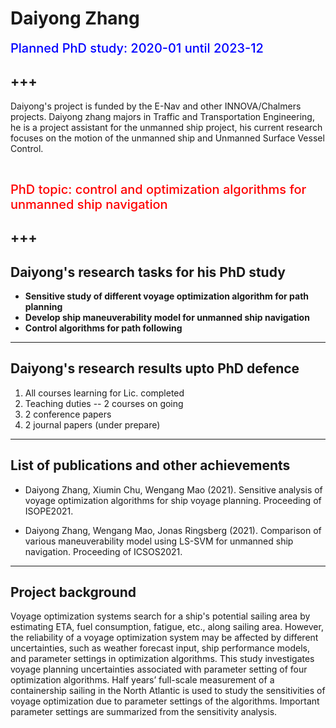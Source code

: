 # **Daiyong Zhang**

<span style = "color: blue; font-size: 20px; font-weight: 500">Planned PhD study: 2020-01 until 2023-12</span>

+++
---

Daiyong's project is funded by the E-Nav and other INNOVA/Chalmers projects. Daiyong zhang majors in Traffic and Transportation Engineering, he is a project assistant for the unmanned ship project, his current research focuses on the motion of the unmanned ship and Unmanned Surface Vessel Control.


<!---
```{figure} ./images/daiyong.jpg 
---
height: 300px
name: funding agencies
alt: large funding agencies supporting our research
---
```

--->

<br />


<span style = "color:red; font-weight: 500; font-size: 20px;">PhD topic: control and optimization algorithms for unmanned ship navigation</span>

+++
---

## Daiyong's research tasks for his PhD study
- **Sensitive study of different voyage optimization algorithm for path planning**
- **Develop ship maneuverability model for unmanned ship navigation**
- **Control algorithms for path following**


***



                                                            
## Daiyong's research results upto PhD defence

1. All courses learning for Lic. completed
2. Teaching duties -- 2 courses on going
3. 2 conference papers
4. 2 journal papers (under prepare)

---

## List of publications and other achievements

* Daiyong Zhang, Xiumin Chu, Wengang Mao (2021). Sensitive analysis of voyage optimization algorithms for ship voyage planning. Proceeding of ISOPE2021.

* Daiyong Zhang, Wengang Mao, Jonas Ringsberg (2021). Comparison of various maneuverability model using LS-SVM for unmanned ship navigation. Proceeding of ICSOS2021.

***

## Project background
Voyage optimization systems search for a ship's potential sailing area by estimating ETA, fuel consumption, fatigue, etc., along sailing area. However, the reliability of a voyage optimization system may be affected by different uncertainties, such as weather forecast input, ship performance models, and parameter settings in optimization algorithms. This study investigates voyage planning uncertainties associated with parameter setting of four optimization algorithms. Half years’ full-scale measurement of a containership sailing in the North Atlantic is used to study the sensitivities of voyage optimization due to parameter settings of the algorithms. Important parameter settings are summarized from the sensitivity analysis.